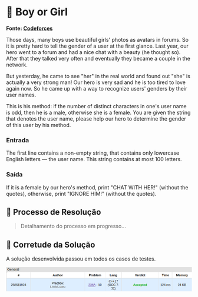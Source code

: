 # 🚻 Boy or Girl

**Fonte: [Codeforces](https://codeforces.com/contest/236/problem/A)**

Those days, many boys use beautiful girls' photos as avatars in forums. So it is pretty hard to tell the gender of a user at the first glance. Last year, our hero went to a forum and had a nice chat with a beauty (he thought so). After that they talked very often and eventually they became a couple in the network.

But yesterday, he came to see "her" in the real world and found out "she" is actually a very strong man! Our hero is very sad and he is too tired to love again now. So he came up with a way to recognize users' genders by their user names.

This is his method: if the number of distinct characters in one's user name is odd, then he is a male, otherwise she is a female. You are given the string that denotes the user name, please help our hero to determine the gender of this user by his method.

### Entrada
The first line contains a non-empty string, that contains only lowercase English letters — the user name. This string contains at most 100 letters.

### Saída
If it is a female by our hero's method, print "CHAT WITH HER!" (without the quotes), otherwise, print "IGNORE HIM!" (without the quotes).

## 🧩 Processo de Resolução

> Detalhamento do processo em progresso...

## 📝 Corretude da Solução

A solução desenvolvida passou em todos os casos de testes.

![Accepted](img/accepted.png)
